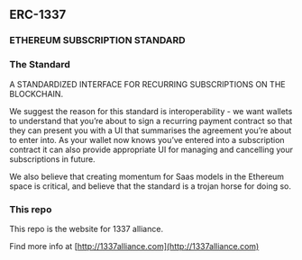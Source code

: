 ## ERC-1337
### ETHEREUM SUBSCRIPTION STANDARD 

### The Standard

A STANDARDIZED INTERFACE FOR RECURRING SUBSCRIPTIONS ON THE BLOCKCHAIN.

We suggest the reason for this standard is interoperability - we want wallets to understand that you’re about to sign a recurring payment contract so that they can present you with a UI that summarises the agreement you’re about to enter into. As your wallet now knows you’ve entered into a subscription contract it can also provide appropriate UI for managing and cancelling your subscriptions in future.

We also believe that creating momentum for Saas models in the Ethereum space is critical, and believe that the standard is a trojan horse for doing so.

### This repo 

This repo is the website for 1337 alliance. 

Find more info at [http://1337alliance.com](http://1337alliance.com)
